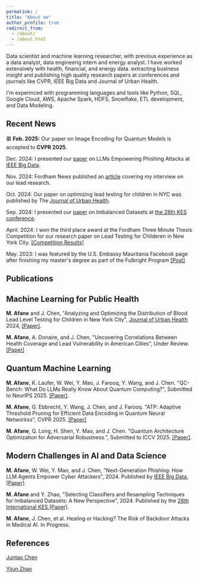 ```yaml
---
permalink: /
title: "About me"
author_profile: true
redirect_from: 
  - /about/
  - /about.html
---
```



Data scientist and machine learning researcher, with previous experience as a data analyst, data engineerig intern and energy analyst.
I have worked extensively with health, financial, and energy data. extracting business insight and publishing high quality research papers at conferences and journals like CVPR, IEEE Big Data and Journal of Urban Health.

I'm experinced with programming languages and tools like Python, SQL, Google Cloud, AWS, Apache Spark, HDFS, Snowflake, ETL development, and Data Modeling.

Recent News
------

🟥 **Feb. 2025:** Our paper on Image Encoding for Quantum Models is accepted to **CVPR 2025**.

Dec. 2024: I presented our [paper](https://ieeexplore.ieee.org/abstract/document/10825018) on LLMs Empowering Phishing Attacks at [IEEE Big Data](https://www3.cs.stonybrook.edu/~ieeebigdata2024/).

Nov. 2024: Fordham News published an [article](https://now.fordham.edu/science-and-technology/lead-testing-efforts-may-be-missing-kids-in-high-risk-nyc-neighborhoods-study-says/) covering my interview on our lead research.

Oct. 2024: Our paper on optimizing lead testing for children in NYC was published by The [Journal of Urban Health](https://link.springer.com/article/10.1007/s11524-024-00920-5).

Sep. 2024: I presented our [paper](https://www.sciencedirect.com/science/article/pii/S1877050924025845) on Imbalanced Datasets at [the 28th KES conference](http://kes2024.kesinternational.org).

April. 2024: I won the third place award at the Fordham Three Minute Thesis Competition for our research paper on Lead Testing for Childeren in New York City. [[Competition Results]](https://www.fordham.edu/graduate-school-of-arts-and-sciences/student-resources/professional-development/three-minute-thesis-competition/)

May. 2023: I was featured by the U.S. Embassy Mauritania Facebook page after finishing my master's degree as part of the Fulbright Program [[Post]](https://www.facebook.com/usembnouakchott/posts/pfbid028hwuTBcjcYLMGxu725uQggimQyzJDhGNe4ZeKtDMKTjZ9xM9QZKw8RpFEWLoEVgql)

Publications
--------

Machine Learning for Public Health
-----
**M. Afane** and J. Chen, "Analyzing and Optimizing the Distribution of Blood Lead Level Testing for Children in New York City", [Journal of Urban Health](https://link.springer.com/journal/11524) 2024, [[Paper]](https://link.springer.com/article/10.1007/s11524-024-00920-5).

**M. Afane**, A. Donaire, and J. Chen, "Uncovering Correlations Between Health Coverage and Lead Vulnerability in American Cities", Under Review. [[Paper]](https://drive.google.com/file/d/1N1YX3ZjCdg76A6KoiPWsAynJVrrf0wIm/view?usp=sharing)

Quantum Machine Learning
-----
**M. Afane**, K. Laufer, W. Wei, Y. Mao, J. Farooq, Y. Wang, and J. Chen. "QC-Bench: What Do LLMs Really Know About Quantum Computing?", Submitted to NeurIPS 2025. [[Paper]](https://drive.google.com/file/d/1d52lZAt1GvySsGWV8ek1UsfYeJ1I9f5F/view?usp=sharing).

**M. Afane**, G. Ebbrecht, Y. Wang, J. Chen, and J. Farooq. "ATP: Adaptive Threshold Pruning for Efficient Data Encoding in Quantum Neural Networkss", CVPR 2025. [[Paper]](https://arxiv.org/abs/2503.21815)

**M. Afane**, Q. Long, H. Shen, Y. Mao, and J. Chen. "Quantum Architecture Optimization for Adversarial Robustness.", Submitted to ICCV 2025. [[Paper]](https://drive.google.com/file/d/1XGdujNX4xFco2rC0iyT35EXPY5bRO-lM/view?usp=sharing).






Modern Challenges in AI and Data Science
-----

**M. Afane**, W. Wei, Y. Mao, and J. Chen, "Next-Generation Phishing: How LLM Agents Empower Cyber Attackers", 2024. Published by [IEEE Big Data](https://www3.cs.stonybrook.edu/~ieeebigdata2024/), [[Paper]](https://arxiv.org/abs/2411.13874).

**M. Afane** and Y. Zhao, "Selecting Classifiers and Resampling Techniques for Imbalanced Datasets: A New Perspective", 2024. Published by the [28th International KES](http://kes2024.kesinternational.org),[[Paper]](https://www.sciencedirect.com/science/article/pii/S1877050924025845).

**M. Afane**, J. Chen, et al. Healing or Hacking? The Risk of Backdoor Attacks in Medical AI. In Progress.


References
------

[Juntao Chen](https://juntaochen1.github.io)

[Yijun Zhao](https://www.fordham.edu/academics/departments/computer-and-information-science/faculty-and-administration/yijun-zhao/)
